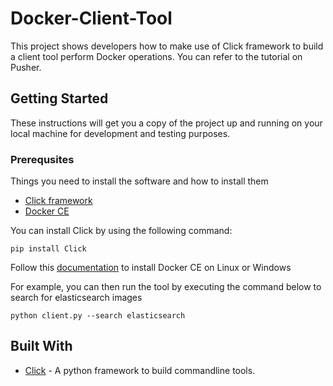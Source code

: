 # Docker-Client-Tool   

This project shows developers how to make use of Click framework to build a client tool perform Docker operations. You can
refer to the tutorial on Pusher.   


## Getting Started

These instructions will get you a copy of the project up and running on your local machine for development and testing purposes.


### Prerequsites  

Things you need to install the software and how to install them  

- [Click framework]( https://click.palletsprojects.com/en/7.x/)
- [Docker CE](https://docs.docker.com/install/)

You can install Click by using the following command:  

`pip install Click`   

Follow this [documentation](https://docs.docker.com/install/) to install Docker CE on Linux or Windows  

For example, you can then run the tool by executing the command below to search for elasticsearch images

`python client.py --search elasticsearch`



## Built With  

- [Click](https://click.palletsprojects.com/en/7.x/) - A python framework to build commandline tools.

